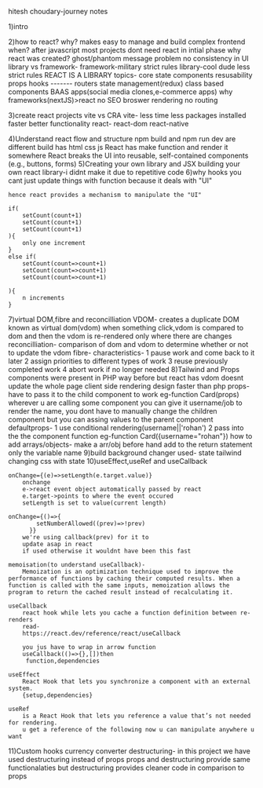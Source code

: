 hitesh choudary-journey notes

1)intro

2)how to react?
    why?
        makes easy to manage and build complex frontend
    when?
        after javascript
        most projects dont need react in intial phase
    why react was created?
        ghost/phantom message problem
        no consistency in UI
    library vs framework-
        framework-military strict rules
        library-cool dude less strict rules
        REACT IS A LIBRARY
    topics-
        core state
        components resusability
        props
        hooks
        -------
        routers
        state management(redux)
        class based components
        BAAS apps(social media clones,e-commerce apps)
        why frameworks(nextJS)>react
            no SEO
            broswer rendering
            no routing
        
3)create react projects
    vite vs CRA
        vite- less time
              less packages installed
              faster
              better functionality
    react-
        react-dom
        react-native
        
4)Understand react flow and structure
    npm build and npm run dev are different
    build has
        html
        css 
        js
    React has
        make function and render it somewhere
        React breaks the UI into reusable, self-contained components (e.g., buttons, forms)
5)Creating your own library and JSX
    building your own react library-i didnt make it due to repetitive code
6)why hooks
    you cant just update things with function
    because it deals with "UI"

    hence react provides a mechanism to manipulate the "UI"

    if(
        setCount(count+1)
        setCount(count+1)
        setCount(count+1)
    ){
        only one increment
    }
    else if(
        setCount(count=>count+1)
        setCount(count=>count+1)
        setCount(count=>count+1)

    ){
        n increments
    }

7)virtual DOM,fibre and reconcilliation
    VDOM-
        creates a duplicate DOM known as virtual dom(vdom)
        when something click,vdom is compared to dom and then the vdom is re-rendered only where there are changes
    reconcilliation-
        comparison of dom and vdom to determine whether or not to update the vdom
    fibre-
        characteristics-
            1 pause work and come back to it later
            2 assign priorities to different types of work
            3 reuse previously completed work
            4 abort work if no longer needed
8)Tailwind and Props
    components were present in PHP way before
    but react has
        vdom
        doesnt update the whole page
        client side rendering design
        faster than php
    props- have to pass it to the child component to work eg-function Card(props)
        wherever u are calling some component you can give it username/job to render the name, you dont have to manually change the children component but you can assing values to the parent component
        defaultprops-
            1 use conditional rendering(username||'rohan')
            2 pass into the the component function eg-function Card({username="rohan"})
    how to add arrays/objects-
        make a arr/obj before hand
        add to the return statement only the variable name
9)build background changer
    used-
        state
        tailwind
        changing css with state
10)useEffect,useRef and useCallback
    
    onChange={(e)=>setLength(e.target.value)}
        onchange
        e->react event object automatically passed by react
        e.target->points to where the event occured
        setLength is set to value(current length)
    
    onChange={()=>{
            setNumberAllowed((prev)=>!prev)
          }}
        we're using callback(prev) for it to
        update asap in react 
        if used otherwise it wouldnt have been this fast
    
    memoisation(to understand useCallback)- 
        Memoization is an optimization technique used to improve the performance of functions by caching their computed results. When a function is called with the same inputs, memoization allows the program to return the cached result instead of recalculating it.

    useCallback
        react hook while lets you cache a function definition between re-renders
        read-
        https://react.dev/reference/react/useCallback

        you jus have to wrap in arrow function 
        useCallback(()=>{},[])then
         function,dependencies

    useEffect
        React Hook that lets you synchronize a component with an external system.
        {setup,dependencies}

    useRef
        is a React Hook that lets you reference a value that’s not needed for rendering.
        u get a reference of the following now u can manipulate anywhere u want
        
11)Custom hooks
    currency converter 
        destructuring-
            in this project we have used destructuring instead of props
            props and destructuring provide same functionalaties
            but destructuring provides cleaner code in comparison to props